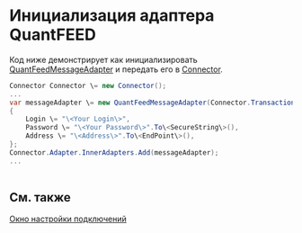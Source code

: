 # Инициализация адаптера QuantFEED

Код ниже демонстрирует как инициализировать [QuantFeedMessageAdapter](../api/StockSharp.QuantHouse.QuantFeedMessageAdapter.html) и передать его в [Connector](../api/StockSharp.Algo.Connector.html).

```cs
Connector Connector \= new Connector();				
...				
var messageAdapter \= new QuantFeedMessageAdapter(Connector.TransactionIdGenerator)
{
    Login \= "\<Your Login\>",
    Password \= "\<Your Password\>".To\<SecureString\>(),
    Address \= "\<Address\>".To\<EndPoint\>(),
};
Connector.Adapter.InnerAdapters.Add(messageAdapter);
...	
							
```

## См. также

[Окно настройки подключений](API_UI_ConnectorWindow.md)

